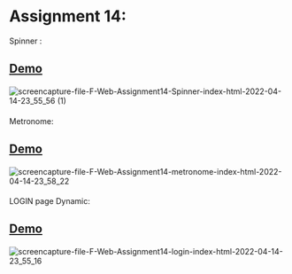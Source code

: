 # Assignment 14:
Spinner :
## <a href="https://farzadforoozanfar.github.io/Website-design-course-comprehensive/Assignment14/Spinner">Demo</a>

####
![screencapture-file-F-Web-Assignment14-Spinner-index-html-2022-04-14-23_55_56 (1)](https://user-images.githubusercontent.com/91725214/163462903-911e019b-bb77-4c17-915c-861ff7683db7.png)
####
Metronome:
## <a href="https://farzadforoozanfar.github.io/Website-design-course-comprehensive/Assignment14/metronome">Demo</a>

####
![screencapture-file-F-Web-Assignment14-metronome-index-html-2022-04-14-23_58_22](https://user-images.githubusercontent.com/91725214/163462957-2eb5fad9-605a-4a55-8252-7f39fdc47e8a.png)
####
LOGIN page Dynamic:
## <a href="https://farzadforoozanfar.github.io/Website-design-course-comprehensive/Assignment14/login">Demo</a>

####
![screencapture-file-F-Web-Assignment14-login-index-html-2022-04-14-23_55_16](https://user-images.githubusercontent.com/91725214/163463020-f2ace8f8-4fc2-4b8b-8a02-6dbbfdc8ecc6.png)
